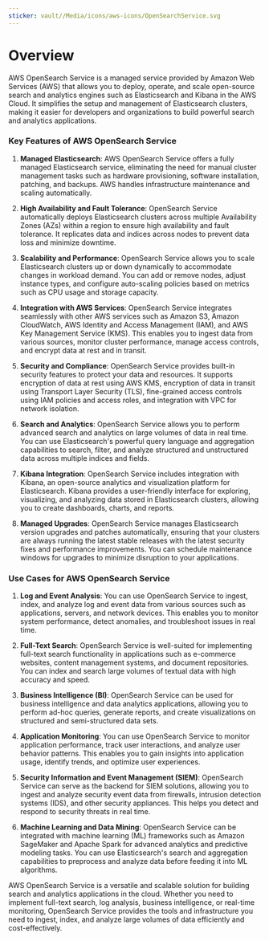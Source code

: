 ```yaml
---
sticker: vault//Media/icons/aws-icons/OpenSearchService.svg
---
```

# Overview

AWS OpenSearch Service is a managed service provided by Amazon Web Services (AWS) that allows you to deploy, operate, and scale open-source search and analytics engines such as Elasticsearch and Kibana in the AWS Cloud. It simplifies the setup and management of Elasticsearch clusters, making it easier for developers and organizations to build powerful search and analytics applications.

### Key Features of AWS OpenSearch Service

1. **Managed Elasticsearch**: AWS OpenSearch Service offers a fully managed Elasticsearch service, eliminating the need for manual cluster management tasks such as hardware provisioning, software installation, patching, and backups. AWS handles infrastructure maintenance and scaling automatically.
    
2. **High Availability and Fault Tolerance**: OpenSearch Service automatically deploys Elasticsearch clusters across multiple Availability Zones (AZs) within a region to ensure high availability and fault tolerance. It replicates data and indices across nodes to prevent data loss and minimize downtime.
    
3. **Scalability and Performance**: OpenSearch Service allows you to scale Elasticsearch clusters up or down dynamically to accommodate changes in workload demand. You can add or remove nodes, adjust instance types, and configure auto-scaling policies based on metrics such as CPU usage and storage capacity.
    
4. **Integration with AWS Services**: OpenSearch Service integrates seamlessly with other AWS services such as Amazon S3, Amazon CloudWatch, AWS Identity and Access Management (IAM), and AWS Key Management Service (KMS). This enables you to ingest data from various sources, monitor cluster performance, manage access controls, and encrypt data at rest and in transit.
    
5. **Security and Compliance**: OpenSearch Service provides built-in security features to protect your data and resources. It supports encryption of data at rest using AWS KMS, encryption of data in transit using Transport Layer Security (TLS), fine-grained access controls using IAM policies and access roles, and integration with VPC for network isolation.
    
6. **Search and Analytics**: OpenSearch Service allows you to perform advanced search and analytics on large volumes of data in real time. You can use Elasticsearch's powerful query language and aggregation capabilities to search, filter, and analyze structured and unstructured data across multiple indices and fields.
    
7. **Kibana Integration**: OpenSearch Service includes integration with Kibana, an open-source analytics and visualization platform for Elasticsearch. Kibana provides a user-friendly interface for exploring, visualizing, and analyzing data stored in Elasticsearch clusters, allowing you to create dashboards, charts, and reports.
    
8. **Managed Upgrades**: OpenSearch Service manages Elasticsearch version upgrades and patches automatically, ensuring that your clusters are always running the latest stable releases with the latest security fixes and performance improvements. You can schedule maintenance windows for upgrades to minimize disruption to your applications.
    

### Use Cases for AWS OpenSearch Service

1. **Log and Event Analysis**: You can use OpenSearch Service to ingest, index, and analyze log and event data from various sources such as applications, servers, and network devices. This enables you to monitor system performance, detect anomalies, and troubleshoot issues in real time.
    
2. **Full-Text Search**: OpenSearch Service is well-suited for implementing full-text search functionality in applications such as e-commerce websites, content management systems, and document repositories. You can index and search large volumes of textual data with high accuracy and speed.
    
3. **Business Intelligence (BI)**: OpenSearch Service can be used for business intelligence and data analytics applications, allowing you to perform ad-hoc queries, generate reports, and create visualizations on structured and semi-structured data sets.
    
4. **Application Monitoring**: You can use OpenSearch Service to monitor application performance, track user interactions, and analyze user behavior patterns. This enables you to gain insights into application usage, identify trends, and optimize user experiences.
    
5. **Security Information and Event Management (SIEM)**: OpenSearch Service can serve as the backend for SIEM solutions, allowing you to ingest and analyze security event data from firewalls, intrusion detection systems (IDS), and other security appliances. This helps you detect and respond to security threats in real time.
    
6. **Machine Learning and Data Mining**: OpenSearch Service can be integrated with machine learning (ML) frameworks such as Amazon SageMaker and Apache Spark for advanced analytics and predictive modeling tasks. You can use Elasticsearch's search and aggregation capabilities to preprocess and analyze data before feeding it into ML algorithms.
    

AWS OpenSearch Service is a versatile and scalable solution for building search and analytics applications in the cloud. Whether you need to implement full-text search, log analysis, business intelligence, or real-time monitoring, OpenSearch Service provides the tools and infrastructure you need to ingest, index, and analyze large volumes of data efficiently and cost-effectively.